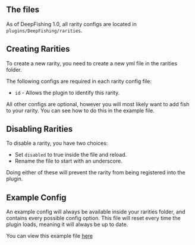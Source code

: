## The files
As of DeepFishing 1.0, all rarity configs are located in `plugins/DeepFishing/rarities`.

## Creating Rarities
To create a new rarity, you need to create a new yml file in the rarities folder.

The following configs are required in each rarity config file:
- `id` - Allows the plugin to identify this rarity.

All other configs are optional, however you will most likely want to add fish to your rarity. You can see how to do this in the example file.

## Disabling Rarities
To disable a rarity, you have two choices:
- Set `disabled` to true inside the file and reload.
- Rename the file to start with an underscore.

Doing either of these will prevent the rarity from being registered into the plugin.

## Example Config
An example config will always be available inside your rarities folder, and contains every possible config option.
This file will reset every time the plugin loads, meaning it will always be up to date.

You can view this example file [here](https://github.com/Austin-W-Music/DeepFishing/blob/master/DeepFishing-plugin/src/main/resources/rarities/_example.yml)
